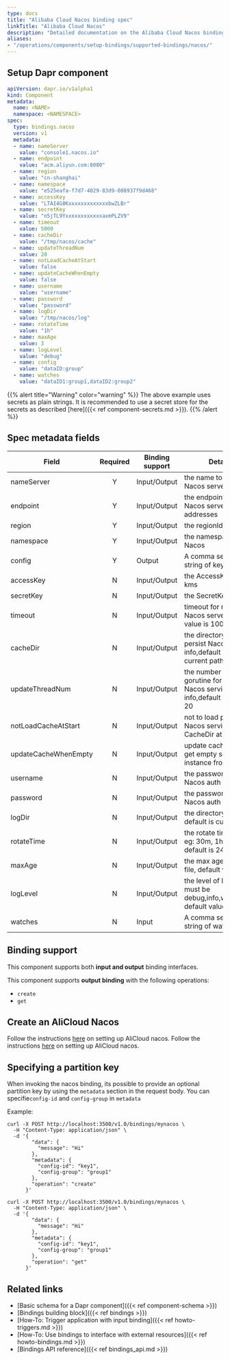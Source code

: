 ```yaml
---
type: docs
title: "Alibaba Cloud Nacos binding spec"
linkTitle: "Alibaba Cloud Nacos"
description: "Detailed documentation on the Alibaba Cloud Nacos binding component"
aliases:
- "/operations/components/setup-bindings/supported-bindings/nacos/"
---
```


## Setup Dapr component

```yaml
apiVersion: dapr.io/v1alpha1
kind: Component
metadata:
  name: <NAME>
  namespace: <NAMESPACE>
spec:
  type: bindings.nacos
  version: v1
  metadata:
  - name: nameServer
    value: "console1.nacos.io"
  - name: endpoint
    value: "acm.aliyun.com:8080"
  - name: region
    value: "cn-shanghai"
  - name: namespace
    value: "e525eafa-f7d7-4029-83d9-008937f9d468"
  - name: accessKey
    value: "LTAI4G8KxxxxxxxxxxxxxbwZLBr"
  - name: secretKey
    value: "n5jTL9YxxxxxxxxxxxxaxmPLZV9"
  - name: timeout
    value: 5000
  - name: cacheDir
    value: "/tmp/nacos/cache"
  - name: updateThreadNum
    value: 20
  - name: notLoadCacheAtStart
    value: false
  - name: updateCacheWhenEmpty
    value: false
  - name: username
    value: "username"
  - name: password
    value: "password"
  - name: logDir
    value: "/tmp/nacos/log"
  - name: rotateTime
    value: "1h"
  - name: maxAge
    value: 3
  - name: logLevel
    value: "debug"
  - name: config
    value: "dataID:group"
  - name: watches
    value: "dataID1:group1,dataID2:group2"
```
{{% alert title="Warning" color="warning" %}}
The above example uses secrets as plain strings. It is recommended to use a secret store for the secrets as described [here]({{< ref component-secrets.md >}}).
{{% /alert %}}
## Spec metadata fields
| Field              | Required | Binding support | Details | Example |
|--------------------|:--------:|--------|--------|---------|
| nameServer                | Y        | Input/Output |the name to get Nacos server | `"console1.nacos.io"`
| endpoint                | Y        | Input/Output |the endpoint to get Nacos server addresses | `"acm.aliyun.com:8080"`
| region                | Y        | Input/Output |the regionId for kms | `"cn-shanghai"`
| namespace                | Y        | Input/Output |the namespaceId of Nacos | `"e525eafa-f7d7-4029-83d9-008937f9d468"`
| config                | Y        | Output |A comma separated string of key | `"dataID:group"`
| accessKey                | N        | Input/Output |the AccessKey for kms| `"LTAI4G8KxxxxxxxxxxxxxbwZLBr"`
| secretKey                | N        | Input/Output |the SecretKey for kms | `"LTAI4G8KxxxxxxxxxxxxxbwZLBr"`
| timeout                | N        | Input/Output |timeout for requesting Nacos server, default value is 10000 ms | `1000`
| cacheDir                | N        | Input/Output |the directory for persist Nacos service info,default value is current path | `"/tmp/nacos/cache"`
| updateThreadNum                | N        | Input/Output |the number of gorutine for update Nacos service info,default value is 20 | `20`
| notLoadCacheAtStart                | N       | Input/Output |not to load persistent Nacos service info in CacheDir at start time | `"false"`
| updateCacheWhenEmpty                | N        | Input/Output |update cache when get empty service instance from server | `"false"`
| username                | N        | Input/Output |the password for Nacos auth | `"username"`
| password                | N        | Input/Output |the password for Nacos auth | `"password"`
| logDir                | N        | Input/Output |the directory for log, default is current path | `"/tmp/nacos/log"`
| rotateTime                | N        | Input/Output |the rotate time for log, eg: 30m, 1h, 24h, default is 24h| `"1h"`
| maxAge                | N        | Input/Output |the max age of a log file, default value is 3 | `3`
| logLevel                | N        | Input/Output |the level of log, it's must be debug,info,warn,error, default value is info | `"info"`
| watches                | N        | Input |A comma separated string of watch keys | `"dataID1:group1,dataID2:group2"`

## Binding support

This component supports both **input and output** binding interfaces.

This component supports **output binding** with the following operations:
- `create`
- `get`

## Create an AliCloud Nacos
Follow the instructions [here](https://www.alibabacloud.com/help/doc-detail/59963.htm?spm=a3c0i.215387.6930108420.8.74d16ce2Mdj7te) on setting up AliCloud nacos.
Follow the instructions [here](https://help.aliyun.com/document_detail/85466.html?spm=a2c4g.11186623.6.550.33551eb02LpHHe) on setting up AliCloud nacos.

## Specifying a partition key

When invoking the nacos binding, its possible to provide an optional partition key by using the `metadata` section in the request body.
You can specifie`config-id` and `config-group` in `metadata`

Example:

```shell
curl -X POST http://localhost:3500/v1.0/bindings/mynacos \
  -H "Content-Type: application/json" \
  -d '{
        "data": {
          "message": "Hi"
        },
        "metadata": {
          "config-id": "key1",
          "config-group": "group1"
        },
        "operation": "create"
      }'
```

```shell
curl -X POST http://localhost:3500/v1.0/bindings/mynacos \
  -H "Content-Type: application/json" \
  -d '{
        "data": {
          "message": "Hi"
        },
        "metadata": {
          "config-id": "key1",
          "config-group": "group1"
        },
        "operation": "get"
      }'
```
## Related links

- [Basic schema for a Dapr component]({{< ref component-schema >}})
- [Bindings building block]({{< ref bindings >}})
- [How-To: Trigger application with input binding]({{< ref howto-triggers.md >}})
- [How-To: Use bindings to interface with external resources]({{< ref howto-bindings.md >}})
- [Bindings API reference]({{< ref bindings_api.md >}})
